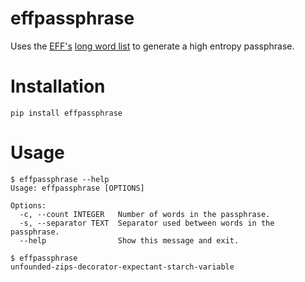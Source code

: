 # effpassphrase
Uses the [EFF's](https://www.eff.org/) [long word list](https://www.eff.org/deeplinks/2016/07/new-wordlists-random-passphrases) to generate a high entropy passphrase.

# Installation

```console
pip install effpassphrase
```

# Usage

```console
$ effpassphrase --help
Usage: effpassphrase [OPTIONS]

Options:
  -c, --count INTEGER   Number of words in the passphrase.
  -s, --separator TEXT  Separator used between words in the passphrase.
  --help                Show this message and exit.
```

```console
$ effpassphrase
unfounded-zips-decorator-expectant-starch-variable
```
